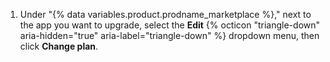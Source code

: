 1. Under "{% data variables.product.prodname_marketplace %}," next to the app you want to upgrade, select the **Edit** {% octicon "triangle-down" aria-hidden="true" aria-label="triangle-down" %} dropdown menu, then click **Change plan**.
